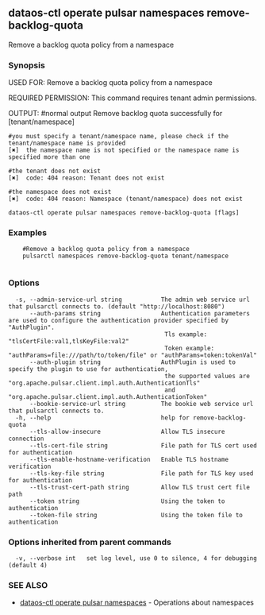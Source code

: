 ## dataos-ctl operate pulsar namespaces remove-backlog-quota

Remove a backlog quota policy from a namespace

### Synopsis

USED FOR:
    Remove a backlog quota policy from a namespace

REQUIRED PERMISSION:
    This command requires tenant admin permissions.

OUTPUT:
    #normal output
    Remove backlog quota successfully for [tenant/namespace]

    #you must specify a tenant/namespace name, please check if the tenant/namespace name is provided
    [✖]  the namespace name is not specified or the namespace name is specified more than one

    #the tenant does not exist
    [✖]  code: 404 reason: Tenant does not exist

    #the namespace does not exist
    [✖]  code: 404 reason: Namespace (tenant/namespace) does not exist



```
dataos-ctl operate pulsar namespaces remove-backlog-quota [flags]
```

### Examples

```
    #Remove a backlog quota policy from a namespace
    pulsarctl namespaces remove-backlog-quota tenant/namespace


```

### Options

```
  -s, --admin-service-url string           The admin web service url that pulsarctl connects to. (default "http://localhost:8080")
      --auth-params string                 Authentication parameters are used to configure the authentication provider specified by "AuthPlugin".
                                            Tls example: "tlsCertFile:val1,tlsKeyFile:val2"
                                            Token example: "authParams=file:///path/to/token/file" or "authParams=token:tokenVal"
      --auth-plugin string                 AuthPlugin is used to specify the plugin to use for authentication,
                                            the supported values are "org.apache.pulsar.client.impl.auth.AuthenticationTls"
                                            and "org.apache.pulsar.client.impl.auth.AuthenticationToken"
      --bookie-service-url string          The bookie web service url that pulsarctl connects to.
  -h, --help                               help for remove-backlog-quota
      --tls-allow-insecure                 Allow TLS insecure connection
      --tls-cert-file string               File path for TLS cert used for authentication
      --tls-enable-hostname-verification   Enable TLS hostname verification
      --tls-key-file string                File path for TLS key used for authentication
      --tls-trust-cert-path string         Allow TLS trust cert file path
      --token string                       Using the token to authentication
      --token-file string                  Using the token file to authentication
```

### Options inherited from parent commands

```
  -v, --verbose int   set log level, use 0 to silence, 4 for debugging (default 4)
```

### SEE ALSO

* [dataos-ctl operate pulsar namespaces](dataos-ctl_operate_pulsar_namespaces.md)	 - Operations about namespaces

